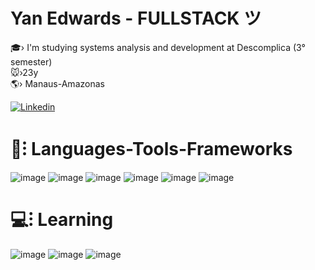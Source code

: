 <h1 > Yan Edwards - FULLSTACK  ツ </h1>

🎓› I'm studying systems analysis and development at Descomplica (3° semester) <br>
🐭›23y<br>
🌎› Manaus-Amazonas<br>

[![Linkedin](https://img.shields.io/badge/LinkedIn-0077B5?style=for-the-badge&logo=linkedin&logoColor=white)](https://www.linkedin.com/in/yan-edwards-03924a23b/) 

<h1 >🧰⁝ Languages-Tools-Frameworks<br></h1>

![image](https://img.shields.io/badge/Node%20js-339933?style=for-the-badge&logo=nodedotjs&logoColor=white)
![image](https://img.shields.io/badge/fastify-202020?style=for-the-badge&logo=fastify&logoColor=white)
![image](https://img.shields.io/badge/Express%20js-000000?style=for-the-badge&logo=express&logoColor=white)
![image](https://img.shields.io/badge/TypeScript-007ACC?style=for-the-badge&logo=typescript&logoColor=white)
![image](https://img.shields.io/badge/Prisma-3982CE?style=for-the-badge&logo=Prisma&logoColor=white)
![image](https://img.shields.io/badge/PostgreSQL-316192?style=for-the-badge&logo=postgresql&logoColor=white)
<h1 >💻⁝ Learning<br></h1>

![image](https://img.shields.io/badge/nestjs-E0234E?style=for-the-badge&logo=nestjs&logoColor=white)
![image](https://img.shields.io/badge/Vite-B73BFE?style=for-the-badge&logo=vite&logoColor=FFD62E)
![image](https://img.shields.io/badge/React-20232A?style=for-the-badge&logo=react&logoColor=61DAFB)
<br>



